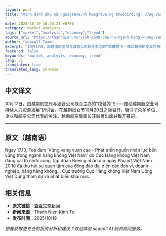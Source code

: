 ```yaml
---
layout: post
title: "Vinh danh phụ nữ ng&agrave;nh h&agrave;ng kh&ocirc;ng: Vững v&agrave;ng vươn cao - Ph&aacute;t triển bền vững
"
date: 2025-10-19 16:20:21 +0700
category: market-analysis
tags: ["market","analysis","economy","trend"]
source_url: "https://thanhnien.vn/vinh-danh-phu-nu-nganh-hang-khong-vung-vang-vuon-cao-phat-trien-ben-vung-185251019174506754.htm"
author: "seacall Team"
excerpt: "10月17日，由越南航空局与波音公司联合主办的“稳健腾飞——推动越南航空业可持续人力资源发展”研讨会，在越南妇女节10月20日之际召开，吸引了众多单位、企业和航空公司代表的关注。越南航空局局长汪越勇出席并致开幕词。..."
featured: false
keywords: "market, analysis, economy, trend"
lang: vi
translated: true
translated_lang: zh-Hans
---
```


## 中文译文

10月17日，由越南航空局与波音公司联合主办的“稳健腾飞——推动越南航空业可持续人力资源发展”研讨会，在越南妇女节10月20日之际召开，吸引了众多单位、企业和航空公司代表的关注。越南航空局局长汪越勇出席并致开幕词。

---

## 原文（越南语）

Ng&agrave;y 17.10, Toạ đ&agrave;m 'Vững v&agrave;ng vươn cao - Ph&aacute;t triển nguồn nh&acirc;n lực bền vững trong ng&agrave;nh h&agrave;ng kh&ocirc;ng Việt Nam' do Cục H&agrave;ng kh&ocirc;ng Việt Nam đăng cai tổ chức c&ugrave;ng Tập đo&agrave;n Boeing nh&acirc;n dịp ng&agrave;y Phụ nữ Việt Nam 20.10 đ&atilde; thu h&uacute;t sự quan t&acirc;m của đ&ocirc;ng đảo đại diện c&aacute;c đơn vị, doanh nghiệp, h&atilde;ng h&agrave;ng kh&ocirc;ng&hellip; Cục trưởng Cục H&agrave;ng kh&ocirc;ng Việt Nam U&ocirc;ng Việt Dũng tham dự v&agrave; ph&aacute;t biểu khai mạc.

## 相关信息

- **原文链接**：[查看完整新闻](https://thanhnien.vn/vinh-danh-phu-nu-nganh-hang-khong-vung-vang-vuon-cao-phat-trien-ben-vung-185251019174506754.htm)
- **新闻来源**：Thanh Nien Kinh Te
- **发布时间**：2025/10/19

*想要获取更专业的投资分析和建议？欢迎体验 seacall AI 投资顾问服务。*
